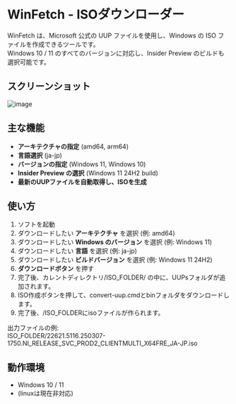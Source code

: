 # WinFetch - ISOダウンローダー
WinFetch は、Microsoft 公式の UUP ファイルを使用し、Windows の ISO ファイルを作成できるツールです。  
Windows 10 / 11 のすべてのバージョンに対応し、Insider Preview のビルドも選択可能です。

## スクリーンショット  
![image](https://github.com/user-attachments/assets/a208fa98-35eb-4aed-994c-1ffd92e237fe)


## 主な機能  
- **アーキテクチャの指定** (amd64, arm64)
- **言語選択** (ja-jp)
- **バージョンの指定** (Windows 11, Windows 10)  
- **Insider Preview の選択** (Windows 11 24H2 build)  
- **最新のUUPファイルを自動取得し、ISOを生成**  

## 使い方  
1. ソフトを起動  
2. ダウンロードしたい **アーキテクチャ** を選択 (例: amd64)  
3. ダウンロードしたい **Windows のバージョン** を選択 (例: Windows 11)
4. ダウンロードしたい **言語** を選択 (例: ja-jp)
5. ダウンロードしたい **ビルドバージョン** を選択 (例: Windows 11 24H2)  
6. **ダウンロードボタン** を押す  
7. 完了後、カレントディレクトリ/ISO_FOLDER/ の中に、UUPsフォルダが追加されます。
8. ISO作成ボタンを押して、convert-uup.cmdとbinフォルダをダウンロードします。
9. 完了後、/ISO_FOLDERにisoファイルが作られます。

出力ファイルの例:  
ISO_FOLDER/22621.5116.250307-1750.NI_RELEASE_SVC_PROD2_CLIENTMULTI_X64FRE_JA-JP.iso 

## 動作環境  
- Windows 10 / 11
- (linuxは現在非対応)
